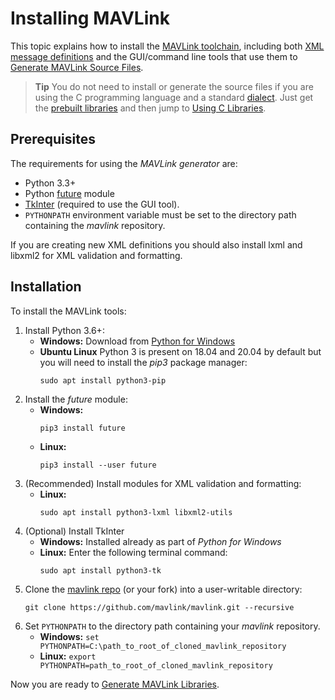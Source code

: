 # Installing MAVLink

This topic explains how to install the [MAVLink toolchain](https://github.com/mavlink/mavlink), 
including both [XML message definitions](../messages/README.md) and the GUI/command line tools that use them to [Generate MAVLink Source Files](../getting_started/generate_libraries.md).

> **Tip** You do not need to install or generate the source files if you are using the C programming language and a standard [dialect](../messages/README.md#dialects).
  Just get the [prebuilt libraries](../README.md#prebuilt_libraries) and then jump to [Using C Libraries](../mavgen_c/README.md).


## Prerequisites

The requirements for using the *MAVLink generator* are: 

* Python 3.3+
* Python [future](http://python-future.org/) module
* [TkInter](https://wiki.python.org/moin/TkInter) (required to use the GUI tool).
* `PYTHONPATH` environment variable must be set to the directory path containing the *mavlink* repository.

If you are creating new XML definitions you should also install lxml and libxml2 for XML validation and formatting.

## Installation

To install the MAVLink tools:

1. Install Python 3.6+:
   * **Windows:** Download from [Python for Windows](https://www.python.org/downloads/)
   * **Ubuntu Linux** Python 3 is present on 18.04 and 20.04 by default but you will need to install the *pip3* package manager:
     ```
     sudo apt install python3-pip
     ```
1. Install the *future* module:
   * **Windows:**
     ```
     pip3 install future
     ```
   * **Linux:**
     ```
     pip3 install --user future
     ```
1. (Recommended) Install modules for XML validation and formatting:
   * **Linux:**
     ```
     sudo apt install python3-lxml libxml2-utils
     ```	 
1. (Optional) Install TkInter
    * **Windows:** Installed already as part of *Python for Windows*
    * **Linux:** Enter the following terminal command:
      ```
      sudo apt install python3-tk
      ```
1. Clone the [mavlink repo](https://github.com/mavlink/mavlink) (or your fork) into a user-writable directory:
   ```
   git clone https://github.com/mavlink/mavlink.git --recursive
   ```
1. Set `PYTHONPATH` to the directory path containing your *mavlink* repository.
   * **Windows:** `set PYTHONPATH=C:\path_to_root_of_cloned_mavlink_repository`
   * **Linux:** `export PYTHONPATH=path_to_root_of_cloned_mavlink_repository`

Now you are ready to [Generate MAVLink Libraries](../getting_started/generate_libraries.md).
